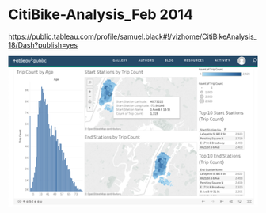 # CitiBike-Analysis_Feb 2014

https://public.tableau.com/profile/samuel.black#!/vizhome/CitiBikeAnalysis_18/Dash?publish=yes

![Citibike_Dashboard](Citibike_Dashboard.png)